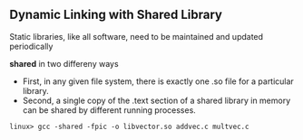 ## Dynamic Linking with Shared Library

Static libraries, like all software, need to be maintained and updated periodically

**shared** in two differeny ways

- First, in any given file system, there is exactly one .so file for a particular library. 
- Second, a single copy of the .text section of a shared library in memory can be shared by different running processes.

```
linux> gcc -shared -fpic -o libvector.so addvec.c multvec.c
```

